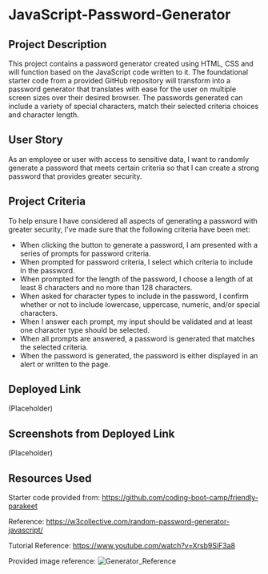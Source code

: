 # JavaScript-Password-Generator

## Project Description
This project contains a password generator created using HTML, CSS and will function based on the JavaScript code written to it. The foundational starter code from a provided GitHub repository will transform into a password generator that translates with ease for the user on multiple screen sizes over their desired browser. The passwords generated can include a variety of special characters, match their selected criteria choices and character length.  

## User Story
As an employee or user with access to sensitive data, I want to randomly generate a password that meets certain criteria so that I can create a strong password that provides greater security.

## Project Criteria
To help ensure I have considered all aspects of generating a password with greater security, I've made sure that the following criteria have been met: 

- When clicking the button to generate a password, I am presented with a series of prompts for password criteria. 
- When prompted for password criteria, I select which criteria to include in the password. 
- When prompted for the length of the password, I choose a length of at least 8 characters and no more than 128 characters.
- When asked for character types to include in the password, I confirm whether or not to include lowercase, uppercase, numeric, and/or special characters. 
- When I answer each prompt, my input should be validated and at least one character type should be selected. 
- When all prompts are answered, a password is generated that matches the selected criteria. 
- When the password is generated, the password is either displayed in an alert or written to the page. 

## Deployed Link
(Placeholder)

## Screenshots from Deployed Link
(Placeholder)

## Resources Used
Starter code provided from: https://github.com/coding-boot-camp/friendly-parakeet

Reference: https://w3collective.com/random-password-generator-javascript/

Tutorial Reference: https://www.youtube.com/watch?v=Xrsb9SiF3a8

Provided image reference: 
![Generator_Reference](https://github.com/tugwellchristi/JavaScript-Password-Generator/assets/90078824/744929fe-f529-4ce4-8293-f022a3442090)